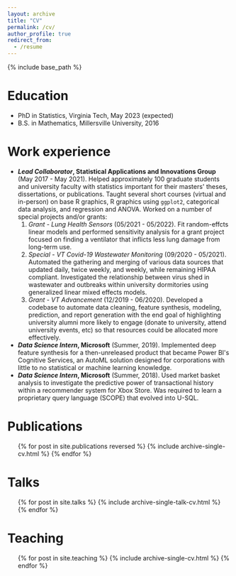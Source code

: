 ```yaml
---
layout: archive
title: "CV"
permalink: /cv/
author_profile: true
redirect_from:
  - /resume
---
```


{% include base_path %}

Education
======
* PhD in Statistics, Virginia Tech, May 2023 (expected)
* B.S. in Mathematics, Millersville University, 2016

Work experience
======
* ***Lead Collaborator*, Statistical Applications and Innovations Group** (May 2017 - May 2021). Helped approximately 100 graduate students and university faculty with statistics important for their masters' theses, dissertations, or publications. Taught several short courses (virtual and in-person) on base R graphics, R graphics using `ggplot2`, categorical data analysis, and regression and ANOVA. Worked on a number of special projects and/or grants:
	1. *Grant - Lung Health Sensors* (05/2021 - 05/2022). Fit random-effcts linear models and performed sensitivity analysis for a grant project focused on finding a ventilator that inflicts less lung damage from long-term use. 
	2. *Special - VT Covid-19 Wastewater Monitoring* (09/2020 - 05/2021). Automated the gathering and merging of various data sources that updated daily, twice weekly, and weekly, while remaining HIPAA compliant. Investigated the relationship between virus shed in wastewater and outbreaks within university dormitories using generalized linear mixed effects models.
	3. *Grant - VT Advancement* (12/2019 - 06/2020). Developed a codebase to automate data cleaning, feature synthesis, modeling, prediction, and report generation with the end goal of highlighting university alumni more likely to engage (donate to university, attend university events, etc) so that resources could be allocated more effectively.
* ***Data Science Intern*, Microsoft** (Summer, 2019). Implemented deep feature synthesis for a then-unreleased product that became Power BI's Cognitive Services, an AutoML solution designed for corporations with little to no statistical or machine learning knowledge. 
* ***Data Science Intern*, Microsoft** (Summer, 2018). Used market basket analysis to investigate the predictive power of transactional history within a recommender system for Xbox Store. Was required to learn a proprietary query language (SCOPE) that evolved into U-SQL.

Publications
======
  <ul>{% for post in site.publications reversed %}
    {% include archive-single-cv.html %}
  {% endfor %}</ul>
  
Talks
======
  <ul>{% for post in site.talks %}
    {% include archive-single-talk-cv.html %}
  {% endfor %}</ul>
  
Teaching
======
  <ul>{% for post in site.teaching %}
    {% include archive-single-cv.html %}
  {% endfor %}</ul>
  

